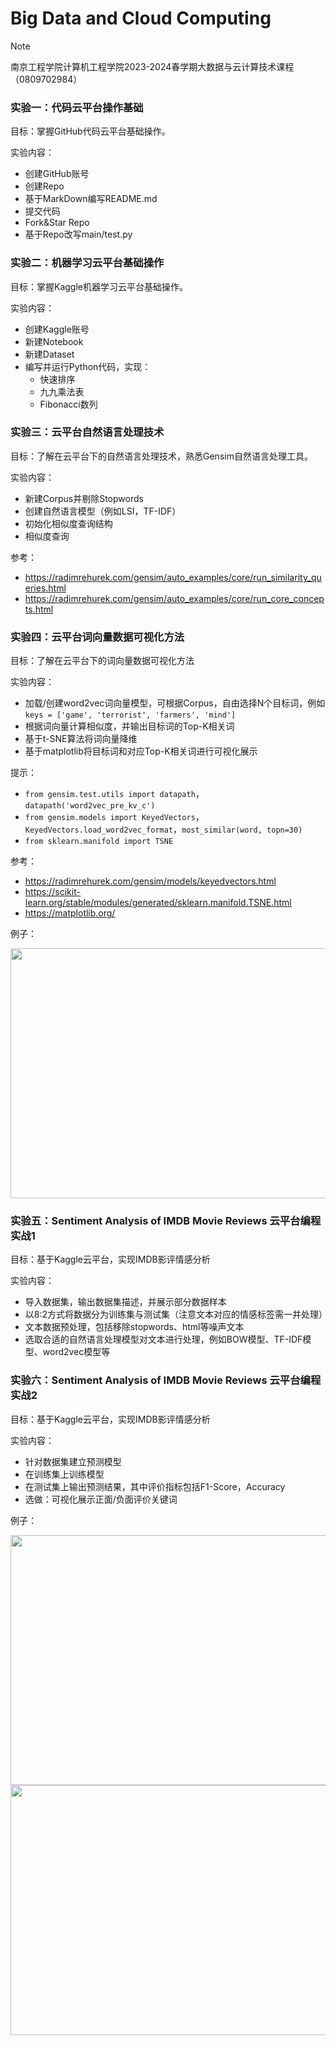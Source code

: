 # Big Data and Cloud Computing

> [!NOTE] 
> 南京工程学院计算机工程学院2023-2024春学期大数据与云计算技术课程（0809702984）




### 实验一：代码云平台操作基础

目标：掌握GitHub代码云平台基础操作。

实验内容：
- 创建GitHub账号
- 创建Repo
- 基于MarkDown编写README.md
- 提交代码
- Fork&Star Repo
- 基于Repo改写main/test.py

### 实验二：机器学习云平台基础操作

目标：掌握Kaggle机器学习云平台基础操作。

实验内容：
- 创建Kaggle账号
- 新建Notebook
- 新建Dataset
- 编写并运行Python代码，实现：
  - 快速排序
  - 九九乘法表
  - Fibonacci数列

### 实验三：云平台自然语言处理技术

目标：了解在云平台下的自然语言处理技术，熟悉Gensim自然语言处理工具。

实验内容：
- 新建Corpus并剔除Stopwords
- 创建自然语言模型（例如LSI，TF-IDF）
- 初始化相似度查询结构
- 相似度查询

参考：
- https://radimrehurek.com/gensim/auto_examples/core/run_similarity_queries.html
- https://radimrehurek.com/gensim/auto_examples/core/run_core_concepts.html

### 实验四：云平台词向量数据可视化方法

目标：了解在云平台下的词向量数据可视化方法

实验内容：
- 加载/创建word2vec词向量模型，可根据Corpus，自由选择N个目标词，例如 `keys = ['game', 'terrorist', 'farmers', 'mind']`
- 根据词向量计算相似度，并输出目标词的Top-K相关词
- 基于t-SNE算法将词向量降维
- 基于matplotlib将目标词和对应Top-K相关词进行可视化展示

提示：
- `from gensim.test.utils import datapath`，`datapath('word2vec_pre_kv_c')`
- `from gensim.models import KeyedVectors`，`KeyedVectors.load_word2vec_format`，`most_similar(word, topn=30)`
- `from sklearn.manifold import TSNE`

参考：
- https://radimrehurek.com/gensim/models/keyedvectors.html
- https://scikit-learn.org/stable/modules/generated/sklearn.manifold.TSNE.html
- https://matplotlib.org/

例子：

<img src="https://github.com/cuishicheng/Big-Data-and-Cloud-Computing/blob/main/main/example4.png" width="600" height="400">

### 实验五：Sentiment Analysis of IMDB Movie Reviews 云平台编程实战1

目标：基于Kaggle云平台，实现IMDB影评情感分析

实验内容：
- 导入数据集，输出数据集描述，并展示部分数据样本
- 以8:2方式将数据分为训练集与测试集（注意文本对应的情感标签需一并处理）
- 文本数据预处理，包括移除stopwords、html等噪声文本
- 选取合适的自然语言处理模型对文本进行处理，例如BOW模型、TF-IDF模型、word2vec模型等

### 实验六：Sentiment Analysis of IMDB Movie Reviews 云平台编程实战2

目标：基于Kaggle云平台，实现IMDB影评情感分析

实验内容：
- 针对数据集建立预测模型
- 在训练集上训练模型
- 在测试集上输出预测结果，其中评价指标包括F1-Score，Accuracy
- 选做：可视化展示正面/负面评价关键词

例子：

<img src="https://github.com/cuishicheng/Big-Data-and-Cloud-Computing/blob/main/main/example6-1.png" width="800" height="400">

<img src="https://github.com/cuishicheng/Big-Data-and-Cloud-Computing/blob/main/main/example6-2.png" width="800" height="400">
